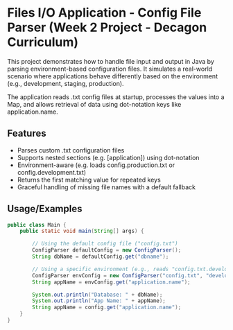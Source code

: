 
# Files I/O Application - Config File Parser (Week 2 Project - Decagon Curriculum)

This project demonstrates how to handle file input and output in Java by parsing environment-based configuration files. It simulates a real-world scenario where applications behave differently based on the environment (e.g., development, staging, production).

The application reads .txt config files at startup, processes the values into a Map, and allows retrieval of data using dot-notation keys like application.name.

## Features

- Parses custom .txt configuration files
- Supports nested sections (e.g. [application]) using dot-notation
- Environment-aware (e.g. loads config.production.txt or config.development.txt)
- Returns the first matching value for repeated keys
- Graceful handling of missing file names with a default fallback


## Usage/Examples


```java
public class Main {
    public static void main(String[] args) {

        // Using the default config file ("config.txt")
        ConfigParser defaultConfig = new ConfigParser();
        String dbName = defaultConfig.get("dbname");

        // Using a specific environment (e.g., reads "config.txt.development")
        ConfigParser envConfig = new ConfigParser("config.txt", "development");
        String appName = envConfig.get("application.name");

        System.out.println("Database: " + dbName);
        System.out.println("App Name: " + appName);
        String appName = config.get("application.name");
    }
}   
```



